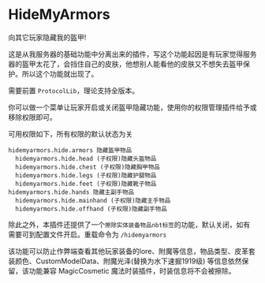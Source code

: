 # HideMyArmors

向其它玩家隐藏我的盔甲!

这是从我服务器的基础功能中分离出来的插件，写这个功能起因是有玩家觉得服务器的盔甲太花了，会挡住自己的皮肤，他想别人能看他的皮肤又不想失去盔甲保护。所以这个功能就出现了。

需要前置 `ProtocolLib`，理论支持全版本。

你可以做一个菜单让玩家开启或关闭盔甲隐藏功能，使用你的权限管理插件给予或移除权限即可。

可用权限如下，所有权限的默认状态为关
```
hidemyarmors.hide.armors 隐藏盔甲物品
  hidemyarmors.hide.head (子权限)隐藏头盔物品
  hidemyarmors.hide.chest (子权限)隐藏胸甲物品
  hidemyarmors.hide.legs (子权限)隐藏护腿物品
  hidemyarmors.hide.feet (子权限)隐藏靴子物品
hidemyarmors.hide.hands 隐藏主副手物品
  hidemyarmors.hide.mainhand (子权限)隐藏主手物品
  hidemyarmors.hide.offhand (子权限)隐藏副手物品
```

除此之外，本插件还提供了一个`擦除实体装备物品nbt标签`的功能，默认关闭，如有需要可到配置文件开启。重载命令为 `/hidemyarmors`

该功能可以防止作弊端查看其他玩家装备的lore、附魔等信息，物品类型、皮革套装颜色、CustomModelData、附魔光泽(替换为水下速掘1919级) 等信息依然保留，该功能兼容 MagicCosmetic 魔法时装插件，时装信息将不会被擦除。

